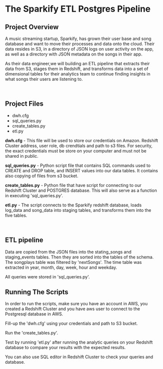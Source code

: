 # The Sparkify ETL Postgres Pipeline

## Project Overview
  A music streaming startup, Sparkify, has grown their user base and song database and want to move their processes and data onto the cloud. Their data resides in S3, in a directory of JSON logs on user activity on the app, as well as a directory with JSON metadata on the songs in their app.

As their data engineer,we will building an ETL pipeline that extracts their data from S3, stages them in Redshift, and transforms data into a set of dimensional tables for their analytics team to continue finding insights in what songs their users are listening to.

<br>

## Project Files
- dwh.cfg
- sql_queries.py
- create_tables.py
- etl.py


**dwh.cfg** - This file will be used to store our credentials on Amazon. Redshift Cluster address, user role, db crendtials and path to s3 files. For security,
the exact credentials must be store on your computer and must not be shared in public.

**sql_queries.py** - Python script file that contains SQL commands used to CREATE and DROP table, and INSERT values into our data tables. It contains
also copying of files from s3 bucket.

**create_tables.py** - Python file that have script for connecting to our Redshift Cluster and POSTGRES database. This will also serve as a function
in executing 'sql_queries.py'.

**etl.py** - The script connects to the Sparkify redshift database, loads log_data and song_data into staging tables, and transforms them into the five tables.

<br>


## ETL pipeline

Data are copied from the JSON files into the stating_songs and staging_events tables. Then they are sorted into the tables of the schema. The songplays table was
filtered by 'nextSongs'. The time table was extracted in year, month, day, week, hour and weekday.

All queries were stored in 'sql_queries.py'.


## Running The Scripts

In order to run the scripts, make sure you have an account in AWS, you created a Redshift Cluster and you have aws user to connect to the Postgresql database
in AWS.

Fill-up the 'dwh.cfg' using your credentials and path to S3 bucket.

Run the 'create_tables.py'.

Test by running 'etl.py' after running the analytic queries on your Redshift database to compare your results with the expected results.

You can also use SQL editor in Redshift Cluster to check your queries and database.


